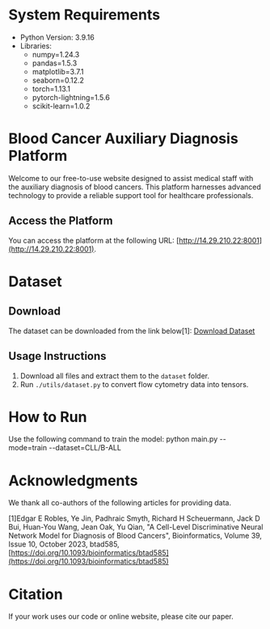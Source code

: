# System Requirements
- Python Version: 3.9.16
- Libraries:
  - numpy=1.24.3
  - pandas=1.5.3
  - matplotlib=3.7.1
  - seaborn=0.12.2
  - torch=1.13.1
  - pytorch-lightning=1.5.6
  - scikit-learn=1.0.2
# Blood Cancer Auxiliary Diagnosis Platform

Welcome to our free-to-use website designed to assist medical staff with the auxiliary diagnosis of blood cancers. This platform harnesses advanced technology to provide a reliable support tool for healthcare professionals.

## Access the Platform
You can access the platform at the following URL: [http://14.29.210.22:8001](http://14.29.210.22:8001).

# Dataset
## Download
The dataset can be downloaded from the link below[1]:
[Download Dataset](https://drive.google.com/drive/folders/1VcmDOdBbG46ILRd99TM2ZsZHBpcMazZ6)

## Usage Instructions
1. Download all files and extract them to the `dataset` folder.
2. Run `./utils/dataset.py` to convert flow cytometry data into tensors.

# How to Run
Use the following command to train the model:
python main.py --mode=train --dataset=CLL/B-ALL

# Acknowledgments
We thank all co-authors of the following articles for providing data.

[1]Edgar E Robles, Ye Jin, Padhraic Smyth, Richard H Scheuermann, Jack D Bui, Huan-You Wang, Jean Oak, Yu Qian, "A Cell-Level Discriminative Neural Network Model for Diagnosis of Blood Cancers", Bioinformatics, Volume 39, Issue 10, October 2023, btad585, [https://doi.org/10.1093/bioinformatics/btad585](https://doi.org/10.1093/bioinformatics/btad585)

# Citation
If your work uses our code or online website, please cite our paper.